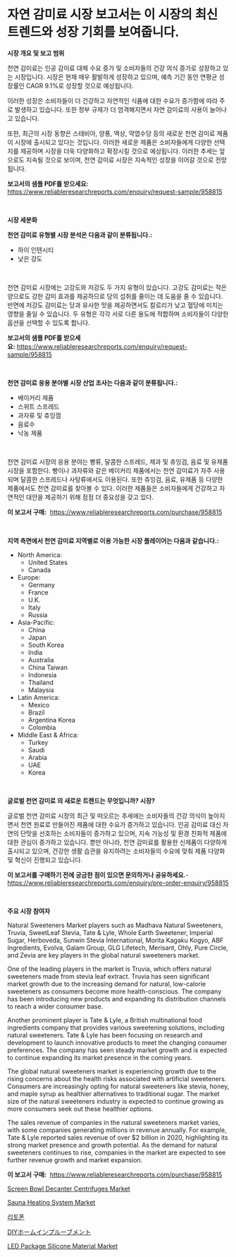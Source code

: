 <p><h1>자연 감미료 시장 보고서는 이 시장의 최신 트렌드와 성장 기회를 보여줍니다.</h1></p><p><strong>시장 개요 및 보고 범위</strong></p>
<p><p>천연 감미료는 인공 감미료 대체 수요 증가 및 소비자들의 건강 의식 증가로 성장하고 있는 시장입니다. 시장은 현재 매우 활발하게 성장하고 있으며, 예측 기간 동안 연평균 성장률인 CAGR 9.1%로 성장할 것으로 예상됩니다.</p><p>이러한 성장은 소비자들이 더 건강하고 자연적인 식품에 대한 수요가 증가함에 따라 주로 발생하고 있습니다. 또한 정부 규제가 더 엄격해지면서 자연 감미료의 사용이 늘어나고 있습니다.</p><p>또한, 최근의 시장 동향은 스테비아, 양풍, 액상, 약엽수당 등의 새로운 천연 감미료 제품이 시장에 출시되고 있다는 것입니다. 이러한 새로운 제품은 소비자들에게 다양한 선택지를 제공하며 시장을 더욱 다양화하고 확장시킬 것으로 예상됩니다. 이러한 추세는 앞으로도 지속될 것으로 보이며, 천연 감미료 시장은 지속적인 성장을 이어갈 것으로 전망됩니다.</p></p>
<p><strong>보고서의 샘플 PDF를 받으세요:</strong> <a href="https://www.reliableresearchreports.com/enquiry/request-sample/958815">https://www.reliableresearchreports.com/enquiry/request-sample/958815</a></p>
<p>&nbsp;</p>
<p><strong>시장 세분화</strong></p>
<p><strong>천연 감미료 유형별 시장 분석은 다음과 같이 분류됩니다.:</strong></p>
<p><ul><li>하이 인텐시티</li><li>낮은 강도</li></ul></p>
<p>&nbsp;</p>
<p><p>천연 감미료 시장에는 고강도와 저강도 두 가지 유형이 있습니다. 고강도 감미료는 작은 양으로도 강한 감미 효과를 제공하므로 당의 섭취를 줄이는 데 도움을 줄 수 있습니다. 반면에 저강도 감미료는 당과 유사한 맛을 제공하면서도 칼로리가 낮고 혈당에 미치는 영향을 줄일 수 있습니다. 두 유형은 각각 서로 다른 용도에 적합하며 소비자들이 다양한 옵션을 선택할 수 있도록 합니다.</p></p>
<p><strong>보고서의 샘플 PDF를 받으세요:</strong>&nbsp;<a href="https://www.reliableresearchreports.com/enquiry/request-sample/958815">https://www.reliableresearchreports.com/enquiry/request-sample/958815</a></p>
<p>&nbsp;</p>
<p><strong> 천연 감미료 응용 분야별 시장 산업 조사는 다음과 같이 분류됩니다.:</strong></p>
<p><ul><li>베이커리 제품</li><li>스위트 스프레드</li><li>과자류 및 츄잉껌</li><li>음료수</li><li>낙농 제품</li></ul></p>
<p>&nbsp;</p>
<p><p>천연 감미료 시장의 응용 분야는 빵류, 달콤한 스프레드, 제과 및 츄잉검, 음료 및 유제품 시장을 포함한다. 빵이나 과자류와 같은 베이커리 제품에서는 천연 감미료가 자주 사용되며 달콤한 스프레드나 사탕류에서도 이용된다. 또한 츄잉검, 음료, 유제품 등 다양한 제품에서도 천연 감미료를 찾아볼 수 있다. 이러한 제품들은 소비자들에게 건강하고 자연적인 대안을 제공하기 위해 점점 더 중요성을 갖고 있다.</p></p>
<p><strong>이 보고서 구매:</strong>&nbsp; <a href="https://www.reliableresearchreports.com/purchase/958815">https://www.reliableresearchreports.com/purchase/958815</a></p>
<p>&nbsp;</p>
<p><strong>지역 측면에서 천연 감미료 지역별로 이용 가능한 시장 플레이어는 다음과 같습니다.:</strong></p>
<p><ul>
    <li>
        North America:
        <ul>
            <li>United States</li>
            <li>Canada</li>
        </ul>
    </li>
    <li>
        Europe:
        <ul>
            <li>Germany</li>
            <li>France</li>
            <li>U.K.</li>
            <li>Italy</li>
            <li>Russia</li>
        </ul>
    </li>
    <li>
        Asia-Pacific:
        <ul>
            <li>China</li>
            <li>Japan</li>
            <li>South Korea</li>
            <li>India</li>
            <li>Australia</li>
            <li>China Taiwan</li>
            <li>Indonesia</li>
            <li>Thailand</li>
            <li>Malaysia</li>
        </ul>
    </li>
    <li>
        Latin America:
        <ul>
            <li>Mexico</li>
            <li>Brazil</li>
            <li>Argentina Korea</li>
            <li>Colombia</li>
        </ul>
    </li>
    <li>
        Middle East & Africa:
        <ul>
            <li>Turkey</li>
            <li>Saudi</li>
            <li>Arabia</li>
            <li>UAE</li>
            <li>Korea</li>
        </ul>
    </li>
    </ul></p>
<p>&nbsp;</p>
<p><strong>글로벌 천연 감미료 의 새로운 트렌드는 무엇입니까? 시장?</strong></p>
<p><p>글로벌 천연 감미료 시장의 최근 및 떠오르는 추세에는 소비자들의 건강 의식이 높아지면서 천연 원료로 만들어진 제품에 대한 수요가 증가하고 있습니다. 인공 감미료 대신 자연의 단맛을 선호하는 소비자들이 증가하고 있으며, 지속 가능성 및 환경 친화적 제품에 대한 관심이 증가하고 있습니다. 뿐만 아니라, 천연 감미료를 활용한 신제품이 다양하게 출시되고 있으며, 건강한 생활 습관을 유지하려는 소비자들의 수요에 맞춰 제품 다양화 및 혁신이 진행되고 있습니다.</p></p>
<p><strong>이 보고서를 구매하기 전에 궁금한 점이 있으면 문의하거나 공유하세요.</strong>- <a href="https://www.reliableresearchreports.com/enquiry/pre-order-enquiry/958815">https://www.reliableresearchreports.com/enquiry/pre-order-enquiry/958815</a></p>
<p>&nbsp;</p>
<p><strong>주요 시장 참여자</strong></p>
<p><p>Natural Sweeteners Market players such as Madhava Natural Sweeteners, Truvia, SweetLeaf Stevia, Tate & Lyle, Whole Earth Sweetener, Imperial Sugar, Herboveda, Sunwin Stevia International, Morita Kagaku Kogyo, ABF Ingredients, Evolva, Galam Group, GLG Lifetech, Merisant, Ohly, Pure Circle, and Zevia are key players in the global natural sweeteners market.</p><p>One of the leading players in the market is Truvia, which offers natural sweeteners made from stevia leaf extract. Truvia has seen significant market growth due to the increasing demand for natural, low-calorie sweeteners as consumers become more health-conscious. The company has been introducing new products and expanding its distribution channels to reach a wider consumer base. </p><p>Another prominent player is Tate & Lyle, a British multinational food ingredients company that provides various sweetening solutions, including natural sweeteners. Tate & Lyle has been focusing on research and development to launch innovative products to meet the changing consumer preferences. The company has seen steady market growth and is expected to continue expanding its market presence in the coming years.</p><p>The global natural sweeteners market is experiencing growth due to the rising concerns about the health risks associated with artificial sweeteners. Consumers are increasingly opting for natural sweeteners like stevia, honey, and maple syrup as healthier alternatives to traditional sugar. The market size of the natural sweeteners industry is expected to continue growing as more consumers seek out these healthier options.</p><p>The sales revenue of companies in the natural sweeteners market varies, with some companies generating millions in revenue annually. For example, Tate & Lyle reported sales revenue of over $2 billion in 2020, highlighting its strong market presence and growth potential. As the demand for natural sweeteners continues to rise, companies in the market are expected to see further revenue growth and market expansion.</p></p>
<p><strong>이 보고서 구매:</strong>&nbsp;&nbsp;<a href="https://www.reliableresearchreports.com/purchase/958815">https://www.reliableresearchreports.com/purchase/958815</a></p>
<p><p><a href="https://github.com/ashepherd82/Market-Research-Report-List-3/blob/main/screen-bowl-decanter-centrifuges-market.md">Screen Bowl Decanter Centrifuges Market</a></p><p><a href="https://issuu.com/reportprime-2/docs/sauna-heating-system-market-size-2030.pptx">Sauna Heating System Market</a></p><p><a href="https://github.com/lkwggful07722/Market-Research-Report-List-1/blob/main/5948878187153.md">리토폰</a></p><p><a href="https://github.com/ycmtqqhvk3273/Market-Research-Report-List-1/blob/main/8399359187278.md">DIYホームインプルーブメント</a></p><p><a href="https://full-wildebeest-80b.notion.site/LED-Package-Silicone-Material-Market-Research-Report-Forecasted-for-Period-from-2024-2031-by-Mark-2ec5926d7c494d3aae0140339a54450e">LED Package Silicone Material Market</a></p></p>
